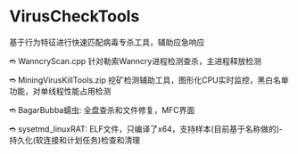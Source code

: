 # VirusCheckTools
基于行为特征进行快速匹配病毒专杀工具，辅助应急响应

➬ WanncryScan.cpp 针对勒索Wanncry进程检测查杀，主进程释放检测

➬ MiningVirusKillTools.zip 挖矿检测辅助工具，图形化CPU实时监控，黑白名单功能，对单线程性能占用检测

➬ BagarBubba蠕虫: 全盘查杀和文件修复，MFC界面

➬ sysetmd_linuxRAT: ELF文件，只编译了x64，支持样本(目前基于名称做的)-持久化(软连接和计划任务)检查和清理





 
